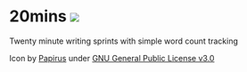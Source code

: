# 20mins ![](https://raw.githubusercontent.com/phantomdiorama/barrel/master/icon.ico)

Twenty minute writing sprints with simple word count tracking

Icon by [Papirus](https://github.com/PapirusDevelopmentTeam) under [GNU General Public License v3.0](https://www.gnu.org/licenses/gpl-3.0.en.html)